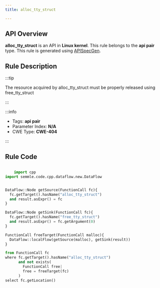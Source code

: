 ```yaml
---
title: alloc_tty_struct

---
```



## API Overview
**alloc_tty_struct** is an API in **Linux kernel**. This rule belongs to the **api pair** type. This rule is generated using [APISpecGen](../../tools/APISpecGen).
## Rule Description

:::tip

The resource acquired by alloc_tty_struct must be properly released using free_tty_struct

:::

:::info

- Tags: **api pair**
- Parameter Index: **N/A**
- CWE Type: **CWE-404**

:::

## Rule Code
```python

    import cpp
import semmle.code.cpp.dataflow.new.DataFlow


DataFlow::Node getSource(FunctionCall fc){
  fc.getTarget().hasName("alloc_tty_struct")
  and result.asExpr() = fc
}

DataFlow::Node getSink(FunctionCall fc){
  fc.getTarget().hasName("free_tty_struct")
  and result.asExpr() = fc.getArgument(0)
}

FunctionCall freeTarget(FunctionCall malloc){
  DataFlow::localFlow(getSource(malloc), getSink(result))
}

from FunctionCall fc
where fc.getTarget().hasName("alloc_tty_struct")
      and not exists(
        FunctionCall free| 
        free = freeTarget(fc)
      )
select fc.getLocation()

    
```